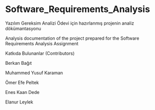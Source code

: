 # Software_Requirements_Analysis

Yazılım Gereksim Analizi Ödevi için hazırlanmış projenin analiz dökümantasyonu

Analysis documentation of the project prepared for the Software Requirements Analysis Assignment

Katkıda Bulunanlar (Contributors)

Berkan Bağıt

Muhammed Yusuf Karaman

Ömer Efe Peltek

Enes Kaan Dede

Elanur Leylek 

